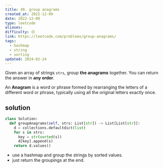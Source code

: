 ```yaml
---
title: 49. group anagrams
created_at: 2022-12-09
date: 2022-12-09
type: leetcode
aliases: 
difficulty: 🟡
link: https://leetcode.com/problems/group-anagrams/
tags:
  - hashmap
  - string
  - sorting
updated: 2024-02-24
---
```


Given an array of strings `strs`, group **the anagrams** together. You can return the answer in **any order**.

An **Anagram** is a word or phrase formed by rearranging the letters of a different word or phrase, typically using all the original letters exactly once.

## solution

```python
class Solution:
  def groupAnagrams(self, strs: List[str]) -> List[List[str]]:
    d = collections.defaultdict(list) 
    for s in strs:
      key = str(sorted(s))
      d[key].append(s) 
    return d.values()
```

- use a hashmap and group the strings by sorted values.
- just return the groupings at the end.
